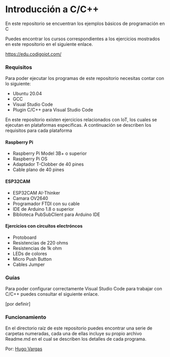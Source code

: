 # Introducción a C/C++
 En este repositorio se encuentran los ejemplos básicos de programación en C

Puedes encontrar los cursos correspondientes a los ejercicios mostrados en este repositorio en el siguiente enlace.

https://edu.codigoiot.com/

### Requisitos
Para poder ejecutar los programas de este repositorio necesitas contar con lo siguiente:

- Ubuntu 20.04
- GCC
- Visual Studio Code
- Plugin C/C++ para Visual Studio Code

En este repositorio existen ejercicios relacionados con IoT, los cuales se ejecutan en plataformas especificas. A continuación se describen los requisitos para cada plataforma

#### Raspberry Pi

- Raspberry Pi Model 3B+ o superior
- Raspberry Pi OS
- Adaptador T-Clobber de 40 pines
- Cable plano de 40 pines

#### ESP32CAM

- ESP32CAM AI-Thinker
- Camara OV2640
- Programador FTDI con su cable
- IDE de Arduino 1.8 o superior
- Biblioteca PubSubClient para Arduino IDE

#### Ejercicios con circuitos electróncos

- Protoboard
- Resistencias de 220 ohms
- Resistencias de 1k ohm
- LEDs de colores
- Micro Push Button
- Cables Jumper

### Guías
Para poder configurar correctamente Visual Studio Code para trabajar con C/C++ puedes consultar el siguiente enlace.

[por definir]

### Funcionamiento

En el directorio raíz de este repositorio puedes encontrar una serie de carpetas numeradas, cada una de ellas incluye su propio archivo Readme.md en el cual se describen los detalles de cada programa.

Por: [Hugo Vargas](https://github.com/hugoescalpelo)